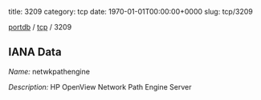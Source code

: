 title: 3209
category: tcp
date: 1970-01-01T00:00:00+0000
slug: tcp/3209

[portdb](/) / [tcp](/category/tcp.html) / 3209


## IANA Data

_Name:_ netwkpathengine

_Description:_ HP OpenView Network Path Engine Server

